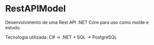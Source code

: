 # RestAPIModel
Desenvolvimento de uma Rest API .NET Core para uso como molde e estudo.

Tecnologia utilizada: C# -> .NET + SQL -> PostgreSQL
